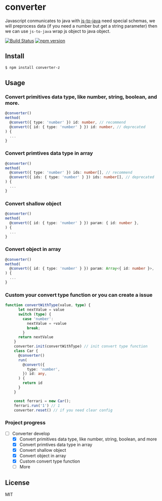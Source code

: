 converter
=========
Javascript conmunicates to java with [js-to-java](https://github.com/node-modules/js-to-java) need special schemas, we will preprocess data (if you need a number but get a string parameter) then we can use `js-to-java` wrap js object to java object.

[![Build Status](https://travis-ci.org/shinken008/converter.svg?branch=master)](https://travis-ci.org/shinken008/converter)
[![npm version](https://badge.fury.io/js/converter-z.svg)](http://badge.fury.io/js/converter-z)

## Install
```sh
$ npm install converter-z
```
## Usage
### Convert primitives data type, like number, string, boolean, and more.
```ts
@converter()
method(
  @convert({ type: 'number' }) id: number, // recommend
  @convert({ id: { type: 'number' } }) id: number, // deprecated
) {
  ...
}
```

### Convert primtives data type in array
```ts
@converter()
method(
  @convert({ type: 'number' }) ids: number[], // recommend
  @convert({ ids: { type: 'number' } }) ids: number[], // deprecated
) {
  ...
}
```

### Convert shallow object
```ts
@converter()
method(
  @convert({ id: { type: 'number' } }) param: { id: number },
) {
  ...
}
```

### Convert object in array
```ts
@converter()
method(
  @convert({ id: { type: 'number' } }) param: Array<{ id: number }>,
) {
  ...
}
```

### Custom your convert type function or you can create a issue
```ts
function convertWithType(value, type) {
      let nextValue = value
      switch (type) {
        case 'number':
          nextValue = +value
          break;
        }
      return nextValue
    }
    converter.init(convertWithType) // init convert type function
    class Car {
      @converter()
      run(
        @convert({
          type: 'number',
        }) id: any,
      ) {
        return id
      }
    }

    const ferrari = new Car();
    ferrari.run('1') // 1
    converter.reset() // if you need clear config
  ```

### Project progress
- [ ] Converter develop
  - [x] Convert primitives data type, like number, string, boolean, and more
  - [x] Convert primtives data type in array
  - [x] Convert shallow object
  - [x] Convert object in array
  - [x] Custom convert type function
  - [ ] More

## License

MIT
